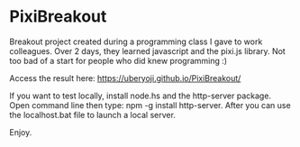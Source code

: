 # PixiBreakout
Breakout project created during a programming class I gave to work colleagues. Over 2 days, they learned javascript and the pixi.js library.
Not too bad of a start for people who did knew programming :)

Access the result here: https://uberyoji.github.io/PixiBreakout/

If you want to test locally, install node.hs and the http-server package.
Open command line then type: npm -g install http-server.
After you can use the localhost.bat file to launch a local server.

Enjoy.

